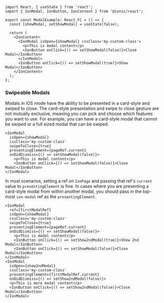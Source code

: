 ```tsx
import React, { useState } from 'react';
import { IonModal, IonButton, IonContent } from '@ionic/react';

export const ModalExample: React.FC = () => {
  const [showModal, setShowModal] = useState(false);

  return (
    <IonContent>
      <IonModal isOpen={showModal} cssClass='my-custom-class'>
        <p>This is modal content</p>
        <IonButton onClick={() => setShowModal(false)}>Close Modal</IonButton>
      </IonModal>
      <IonButton onClick={() => setShowModal(true)}>Show Modal</IonButton>
    </IonContent>
  );
};
```

### Swipeable Modals

Modals in iOS mode have the ability to be presented in a card-style and swiped to close. The card-style presentation and swipe to close gesture are not mutually exclusive, meaning you can pick and choose which features you want to use. For example, you can have a card-style modal that cannot be swiped or a full sized modal that can be swiped.

```tsx
<IonModal
  isOpen={showModal}
  cssClass='my-custom-class'
  swipeToClose={true}
  presentingElement={pageRef.current}
  onDidDismiss={() => setShowModal(false)}>
    <p>This is modal content</p>
    <IonButton onClick={() => setShowModal(false)}>Close Modal</IonButton>
</IonModal>
```

In most scenarios, setting a ref on `IonPage` and passing that ref's `current` value to `presentingElement` is fine. In cases where you are presenting a card-style modal from within another modal, you should pass in the top-most `ion-modal` ref as the `presentingElement`.

```tsx
<IonModal
  ref={firstModalRef}
  isOpen={showModal}
  cssClass='my-custom-class'
  swipeToClose={true}
  presentingElement={pageRef.current}
  onDidDismiss={() => setShowModal(false)}>
    <p>This is modal content</p>
    <IonButton onClick={() => setShow2ndModal(true)}>Show 2nd Modal</IonButton>
    <IonButton onClick={() => setShowModal(false)}>Close Modal</IonButton>
</IonModal>
<IonModal
  isOpen={show2ndModal}
  cssClass='my-custom-class'
  presentingElement={firstModalRef.current}
  onDidDismiss={() => setShow2ndModal(false)}>
  <p>This is more modal content</p>
  <IonButton onClick={() => setShow2ndModal(false)}>Close Modal</IonButton>
</IonModal>
```
